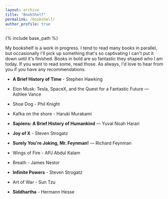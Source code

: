 ```yaml
---
layout: archive
title: "BookShelf"
permalink: /bookshelf/
author_profile: true
---
```


{% include base_path %}

My bookshelf is a work in progress. I tend to read many books in parallel, but occasionally I'll pick up something that's so captivating I can't put it down until it's finished. Books in bold are so fantastic they shaped who I am today. If you want to read some, read those. As always, I'd love to hear from you if you have any recommendations.

 * **A Brief History of Time** - Stephen Hawking

 * Elon Musk: Tesla, SpaceX, and the Quest for a Fantastic Future — Ashlee Vance

 * Shoe Dog - Phil Knight

 * Kafka on the shore - Haruki Murakami

 * **Sapiens: A Brief History of Humankind** — Yuval Noah Harari

 * **Joy of X** - Steven Strogatz

 * **Surely You're Joking, Mr. Feynman!** — Richard Feynman

 * Wings of Fire - APJ Abdul Kalam

 * Breath - James Nestor

 * **Infinite Powers** - Steven Strogatz

 * Art of War - Sun Tzu
 * **Siddhartha** - Hermann Hesse
